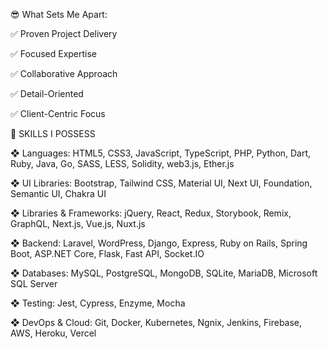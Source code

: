😎 What Sets Me Apart:

✅ Proven Project Delivery

✅ Focused Expertise

✅ Collaborative Approach

✅ Detail-Oriented

✅ Client-Centric Focus

💎 SKILLS I POSSESS

❖ Languages: HTML5, CSS3, JavaScript, TypeScript, PHP, Python, Dart, Ruby, Java, Go, SASS, LESS, Solidity, web3.js, Ether.js

❖ UI Libraries: Bootstrap, Tailwind CSS, Material UI, Next UI, Foundation, Semantic UI, Chakra UI

❖ Libraries & Frameworks: jQuery, React, Redux, Storybook, Remix, GraphQL, Next.js, Vue.js, Nuxt.js

❖ Backend: Laravel, WordPress, Django, Express, Ruby on Rails, Spring Boot, ASP.NET Core, Flask, Fast API, Socket.IO

❖ Databases: MySQL, PostgreSQL, MongoDB, SQLite, MariaDB, Microsoft SQL Server

❖ Testing: Jest, Cypress, Enzyme, Mocha

❖ DevOps & Cloud: Git, Docker, Kubernetes, Ngnix, Jenkins, Firebase, AWS, Heroku, Vercel

